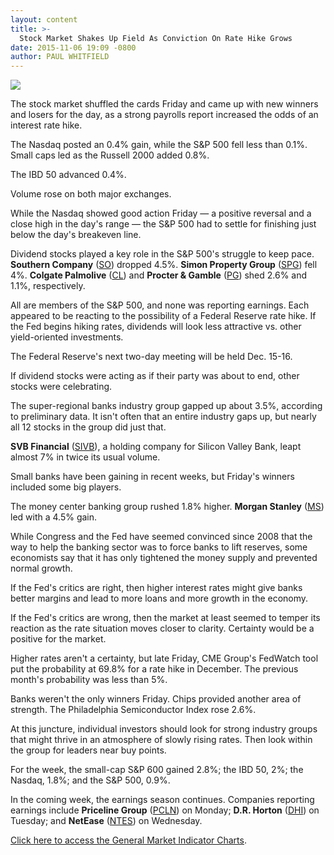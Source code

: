 ```yaml
---
layout: content
title: >-
  Stock Market Shakes Up Field As Conviction On Rate Hike Grows
date: 2015-11-06 19:09 -0800
author: PAUL WHITFIELD
---
```






![](https://www.investors.com/wp-content/uploads/ibd-migrated-images/MPv_151109_154206079_68800.png)









The stock market shuffled the cards Friday and came up with new winners and losers for the day, as a strong payrolls report increased the odds of an interest rate hike.

  

The Nasdaq posted an 0.4% gain, while the S&P 500 fell less than 0.1%. Small caps led as the Russell 2000 added 0.8%.

  

The IBD 50 advanced 0.4%.

  

Volume rose on both major exchanges.

  

While the Nasdaq showed good action Friday — a positive reversal and a close high in the day's range — the S&P 500 had to settle for finishing just below the day's breakeven line.

  

Dividend stocks played a key role in the S&P 500's struggle to keep pace. **Southern Company** ([SO](https://research.investors.com/quote.aspx?symbol=SO)) dropped 4.5%. **Simon Property Group** ([SPG](https://research.investors.com/quote.aspx?symbol=SPG)) fell 4%. **Colgate Palmolive** ([CL](https://research.investors.com/quote.aspx?symbol=CL)) and **Procter & Gamble** ([PG](https://research.investors.com/quote.aspx?symbol=PG)) shed 2.6% and 1.1%, respectively.

  

All are members of the S&P 500, and none was reporting earnings. Each appeared to be reacting to the possibility of a Federal Reserve rate hike. If the Fed begins hiking rates, dividends will look less attractive vs. other yield-oriented investments.

  

The Federal Reserve's next two-day meeting will be held Dec. 15-16.

  

If dividend stocks were acting as if their party was about to end, other stocks were celebrating.

  

The super-regional banks industry group gapped up about 3.5%, according to preliminary data. It isn't often that an entire industry gaps up, but nearly all 12 stocks in the group did just that.

  

**SVB Financial** ([SIVB](https://research.investors.com/quote.aspx?symbol=SIVB)), a holding company for Silicon Valley Bank, leapt almost 7% in twice its usual volume.

  

Small banks have been gaining in recent weeks, but Friday's winners included some big players.

  

The money center banking group rushed 1.8% higher. **Morgan Stanley** ([MS](https://research.investors.com/quote.aspx?symbol=MS)) led with a 4.5% gain.

  

While Congress and the Fed have seemed convinced since 2008 that the way to help the banking sector was to force banks to lift reserves, some economists say that it has only tightened the money supply and prevented normal growth.

  

If the Fed's critics are right, then higher interest rates might give banks better margins and lead to more loans and more growth in the economy.

  

If the Fed's critics are wrong, then the market at least seemed to temper its reaction as the rate situation moves closer to clarity. Certainty would be a positive for the market.

  

Higher rates aren't a certainty, but late Friday, CME Group's FedWatch tool put the probability at 69.8% for a rate hike in December. The previous month's probability was less than 5%.

  

Banks weren't the only winners Friday. Chips provided another area of strength. The Philadelphia Semiconductor Index rose 2.6%.

  

At this juncture, individual investors should look for strong industry groups that might thrive in an atmosphere of slowly rising rates. Then look within the group for leaders near buy points.

  

For the week, the small-cap S&P 600 gained 2.8%; the IBD 50, 2%; the Nasdaq, 1.8%; and the S&P 500, 0.9%.

  

In the coming week, the earnings season continues. Companies reporting earnings include **Priceline Group** ([PCLN](https://research.investors.com/quote.aspx?symbol=PCLN)) on Monday; **D.R. Horton** ([DHI](https://research.investors.com/quote.aspx?symbol=DHI)) on Tuesday; and **NetEase** ([NTES](https://research.investors.com/quote.aspx?symbol=NTES)) on Wednesday.


[Click here to access the General Market Indicator Charts](https://www.investors.com/pdf/GMI_110915.pdf).




